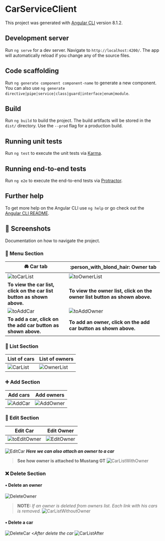 # CarServiceClient

This project was generated with [Angular CLI](https://github.com/angular/angular-cli) version 8.1.2.

## Development server

Run `ng serve` for a dev server. Navigate to `http://localhost:4200/`. The app will automatically reload if you change any of the source files.

## Code scaffolding

Run `ng generate component component-name` to generate a new component. You can also use `ng generate directive|pipe|service|class|guard|interface|enum|module`.

## Build

Run `ng build` to build the project. The build artifacts will be stored in the `dist/` directory. Use the `--prod` flag for a production build.

## Running unit tests

Run `ng test` to execute the unit tests via [Karma](https://karma-runner.github.io).

## Running end-to-end tests

Run `ng e2e` to execute the end-to-end tests via [Protractor](http://www.protractortest.org/).

## Further help

To get more help on the Angular CLI use `ng help` or go check out the [Angular CLI README](https://github.com/angular/angular-cli/blob/master/README.md).

## :camera_flash: Screenshots

Documentation on how to navigate the project.

### :bookmark_tabs: Menu Section

:oncoming_automobile: Car tab | :person_with_blond_hair: Owner tab
------------ | -------------
![toCarList](https://user-images.githubusercontent.com/42523266/62013258-8b5d6100-b155-11e9-9e07-618121479e2f.png) | ![toOwnerList](https://user-images.githubusercontent.com/42523266/62013260-8b5d6100-b155-11e9-9c67-1dcb437f3354.png)
**To view the car list, click on the car list button as shown above.** | **To view the owner list, click on the owner list button as shown above.**
![toAddCar](https://user-images.githubusercontent.com/42523266/62013203-efcbf080-b154-11e9-84c2-92ff2115425b.png) | ![toAddOwner](https://user-images.githubusercontent.com/42523266/62013204-f0648700-b154-11e9-99de-3e9df789e90d.png)
**To add a car, click on the add car button as shown above.** | **To add an owner, click on the add car button as shown above.**

### :page_with_curl: List Section

List of cars | List of owners
------------ | -------------
![CarList](https://user-images.githubusercontent.com/42523266/62012760-f1df8080-b14f-11e9-83b3-f595cfcbf529.PNG) | ![OwnerList](https://user-images.githubusercontent.com/42523266/62013186-cd39d780-b154-11e9-93a0-5c7abe185b01.png)

### :heavy_plus_sign: Add Section

Add cars | Add owners
------------ | -------------
![AddCar](https://user-images.githubusercontent.com/42523266/62013201-efcbf080-b154-11e9-9e45-f9a5fc27bd3e.png) | ![AddOwner](https://user-images.githubusercontent.com/42523266/62013875-db8cf100-b15e-11e9-81b2-f23827b972c8.png)

### :pencil: Edit Section

Edit Car | Edit Owner
------------ | -------------
![toEditOwner](https://user-images.githubusercontent.com/42523266/62013259-8b5d6100-b155-11e9-9f83-cc20f0e1fa7e.png) | ![EditOwner](https://user-images.githubusercontent.com/42523266/62013267-8d272480-b155-11e9-86d4-0e425626659b.png)
![EditCar](https://user-images.githubusercontent.com/42523266/62013266-8d272480-b155-11e9-97de-326efab8bc9f.png)
***Here we can also attach an owner to a car***

>**See how owner is attached to Mustang GT**
![CarListWithOwner](https://user-images.githubusercontent.com/42523266/62013263-8bf5f780-b155-11e9-8338-add9a38caef6.png)

### :x: Delete Section
#### • Delete an owner
![DeleteOwner](https://user-images.githubusercontent.com/42523266/62013265-8c8e8e00-b155-11e9-828f-7a399861242d.PNG)

>**NOTE:** *If an owner is deleted from owners list. Each link with his cars is removed.*
![CarListWithoutOwner](https://user-images.githubusercontent.com/42523266/62013262-8bf5f780-b155-11e9-88e2-6c93a79ce464.png)

#### • Delete a car
![DeleteCar](https://user-images.githubusercontent.com/42523266/62013264-8c8e8e00-b155-11e9-9aaf-fe33ea7818f3.PNG)
<*After delete the car*
![CarListAfter](https://user-images.githubusercontent.com/42523266/62013261-8b5d6100-b155-11e9-8e32-289d61f2925a.PNG)
